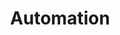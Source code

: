 ---
layout: category/automation
title: Automation
permalink: /automation/
pagination:
  enabled: true
  category: automation
  combine: and
  permalink: /:num/  
  per_page: 4
  sort_field: 'title'
  sort_reverse: false
---
